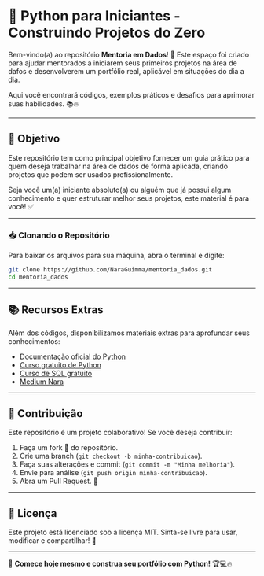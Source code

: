 # 🚀 Python para Iniciantes - Construindo Projetos do Zero

Bem-vindo(a) ao repositório **Mentoria em Dados**! 🎉 Este espaço foi criado para ajudar mentorados a iniciarem seus primeiros projetos na área de dafos e desenvolverem um portfólio real, aplicável em situações do dia a dia.

Aqui você encontrará códigos, exemplos práticos e desafios para aprimorar suas habilidades. 📚🔥

---

## 📌 Objetivo
Este repositório tem como principal objetivo fornecer um guia prático para quem deseja trabalhar na área de dados de forma aplicada, criando projetos que podem ser usados profissionalmente.

Seja você um(a) iniciante absoluto(a) ou alguém que já possui algum conhecimento e quer estruturar melhor seus projetos, este material é para você! ✅

---

### 📥 Clonando o Repositório
Para baixar os arquivos para sua máquina, abra o terminal e digite:

```bash
git clone https://github.com/NaraGuimma/mentoria_dados.git
cd mentoria_dados
```

---

## 📚 Recursos Extras
Além dos códigos, disponibilizamos materiais extras para aprofundar seus conhecimentos:
- [Documentação oficial do Python](https://docs.python.org/3/)
- [Curso gratuito de Python](https://www.w3schools.com/python/)
- [Curso de SQL gratuito](https://www.w3schools.com/sql/default.asp)
- [Medium Nara](https://medium.com/@nara.guimaraes)

---

## 🤝 Contribuição
Este repositório é um projeto colaborativo! Se você deseja contribuir:
1. Faça um fork 🍴 do repositório.
2. Crie uma branch (`git checkout -b minha-contribuicao`).
3. Faça suas alterações e commit (`git commit -m "Minha melhoria"`).
4. Envie para análise (`git push origin minha-contribuicao`).
5. Abra um Pull Request. 🚀

---

## 📝 Licença
Este projeto está licenciado sob a licença MIT. Sinta-se livre para usar, modificar e compartilhar! 🎉

---

📌 **Comece hoje mesmo e construa seu portfólio com Python!** 🏆💻🔥

